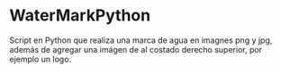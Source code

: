 # WaterMarkPython

Script en Python que realiza una marca de agua en imagnes png y jpg, además de agregar una imágen de al costado derecho superior, por ejemplo un logo.

